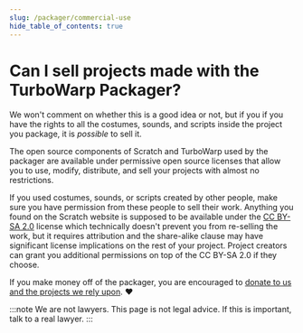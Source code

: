 ```yaml
---
slug: /packager/commercial-use
hide_table_of_contents: true
---
```


# Can I sell projects made with the TurboWarp Packager?

We won't comment on whether this is a good idea or not, but if you if you have the rights to all the costumes, sounds, and scripts inside the project you package, it is *possible* to sell it.

The open source components of Scratch and TurboWarp used by the packager are available under permissive open source licenses that allow you to use, modify, distribute, and sell your projects with almost no restrictions.

If you used costumes, sounds, or scripts created by other people, make sure you have permission from these people to sell their work. Anything you found on the Scratch website is supposed to be available under the [CC BY-SA 2.0](https://creativecommons.org/licenses/by-sa/2.0/) license which technically doesn't prevent you from re-selling the work, but it requires attribution and the share-alike clause may have significant license implications on the rest of your project. Project creators can grant you additional permissions on top of the CC BY-SA 2.0 if they choose.

If you make money off of the packager, you are encouraged to [donate to us and the projects we rely upon](/donate). ❤️

:::note
We are not lawyers. This page is not legal advice. If this is important, talk to a real lawyer.
:::
